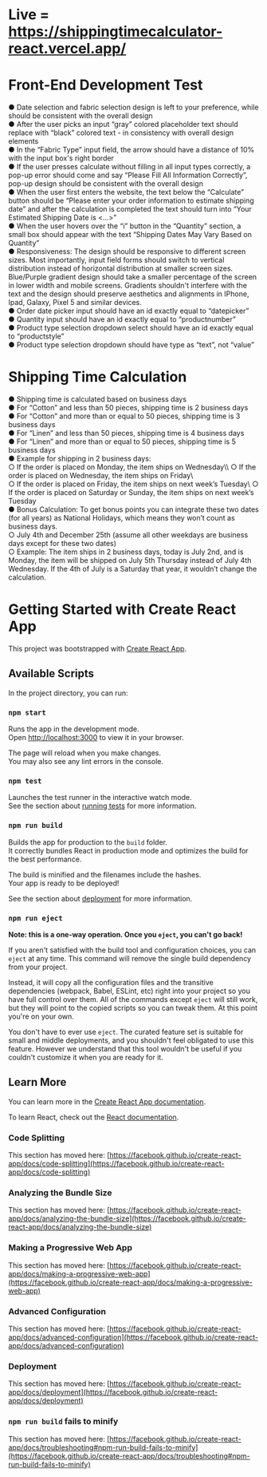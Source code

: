 # Live = https://shippingtimecalculator-react.vercel.app/

# Front-End Development Test
● Date selection and fabric selection design is left to your preference, while should be consistent with the
overall design\
● After the user picks an input “gray” colored placeholder text should replace with “black” colored text - in
consistency with overall design elements\
● In the “Fabric Type” input field, the arrow should have a distance of 10% with the input box's right border\
● If the user presses calculate without filling in all input types correctly, a pop-up error should come and say
“Please Fill All Information Correctly”, pop-up design should be consistent with the overall design\
● When the user first enters the website, the text below the “Calculate” button should be “Please enter your
order information to estimate shipping date” and after the calculation is completed the text should turn into
“Your Estimated Shipping Date is <...>”\
● When the user hovers over the “i” button in the “Quantity” section, a small box should appear with the text
“Shipping Dates May Vary Based on Quantity”\
● Responsiveness: The design should be responsive to different screen sizes. Most importantly, input field
forms should switch to vertical distribution instead of horizontal distribution at smaller screen sizes.
Blue/Purple gradient design should take a smaller percentage of the screen in lower width and mobile
screens. Gradients shouldn't interfere with the text and the design should preserve aesthetics and
alignments in IPhone, Ipad, Galaxy, Pixel 5 and similar devices.\
● Order date picker input should have an id exactly equal to “datepicker”\
● Quantity input should have an id exactly equal to “productnumber”\
● Product type selection dropdown select should have an id exactly equal to “productstyle”\
● Product type selection dropdown should have type as “text”, not “value”

# Shipping Time Calculation
● Shipping time is calculated based on business days\
● For “Cotton” and less than 50 pieces, shipping time is 2 business days\
● For “Cotton” and more than or equal to 50 pieces, shipping time is 3 business days\
● For “Linen” and less than 50 pieces, shipping time is 4 business days\
● For “Linen” and more than or equal to 50 pieces, shipping time is 5 business days\
● Example for shipping in 2 business days:\
○ If the order is placed on Monday, the item ships on Wednesday\\\\
○ If the order is placed on Wednesday, the item ships on Friday\\\
○ If the order is placed on Friday, the item ships on next week’s Tuesday\\
○ If the order is placed on Saturday or Sunday, the item ships on next week’s Tuesday\
● Bonus Calculation: To get bonus points you can integrate these two dates (for all years) as National
Holidays, which means they won’t count as business days.\
○ July 4th and December 25th (assume all other weekdays are business days except for these two
dates)\
○ Example: The item ships in 2 business days, today is July 2nd, and is Monday, the item will be
shipped on July 5th Thursday instead of July 4th Wednesday. If the 4th of July is a Saturday that
year, it wouldn’t change the calculation.


# Getting Started with Create React App

This project was bootstrapped with [Create React App](https://github.com/facebook/create-react-app).

## Available Scripts

In the project directory, you can run:

### `npm start`

Runs the app in the development mode.\
Open [http://localhost:3000](http://localhost:3000) to view it in your browser.

The page will reload when you make changes.\
You may also see any lint errors in the console.

### `npm test`

Launches the test runner in the interactive watch mode.\
See the section about [running tests](https://facebook.github.io/create-react-app/docs/running-tests) for more information.

### `npm run build`

Builds the app for production to the `build` folder.\
It correctly bundles React in production mode and optimizes the build for the best performance.

The build is minified and the filenames include the hashes.\
Your app is ready to be deployed!

See the section about [deployment](https://facebook.github.io/create-react-app/docs/deployment) for more information.

### `npm run eject`

**Note: this is a one-way operation. Once you `eject`, you can't go back!**

If you aren't satisfied with the build tool and configuration choices, you can `eject` at any time. This command will remove the single build dependency from your project.

Instead, it will copy all the configuration files and the transitive dependencies (webpack, Babel, ESLint, etc) right into your project so you have full control over them. All of the commands except `eject` will still work, but they will point to the copied scripts so you can tweak them. At this point you're on your own.

You don't have to ever use `eject`. The curated feature set is suitable for small and middle deployments, and you shouldn't feel obligated to use this feature. However we understand that this tool wouldn't be useful if you couldn't customize it when you are ready for it.

## Learn More

You can learn more in the [Create React App documentation](https://facebook.github.io/create-react-app/docs/getting-started).

To learn React, check out the [React documentation](https://reactjs.org/).

### Code Splitting

This section has moved here: [https://facebook.github.io/create-react-app/docs/code-splitting](https://facebook.github.io/create-react-app/docs/code-splitting)

### Analyzing the Bundle Size

This section has moved here: [https://facebook.github.io/create-react-app/docs/analyzing-the-bundle-size](https://facebook.github.io/create-react-app/docs/analyzing-the-bundle-size)

### Making a Progressive Web App

This section has moved here: [https://facebook.github.io/create-react-app/docs/making-a-progressive-web-app](https://facebook.github.io/create-react-app/docs/making-a-progressive-web-app)

### Advanced Configuration

This section has moved here: [https://facebook.github.io/create-react-app/docs/advanced-configuration](https://facebook.github.io/create-react-app/docs/advanced-configuration)

### Deployment

This section has moved here: [https://facebook.github.io/create-react-app/docs/deployment](https://facebook.github.io/create-react-app/docs/deployment)

### `npm run build` fails to minify

This section has moved here: [https://facebook.github.io/create-react-app/docs/troubleshooting#npm-run-build-fails-to-minify](https://facebook.github.io/create-react-app/docs/troubleshooting#npm-run-build-fails-to-minify)
